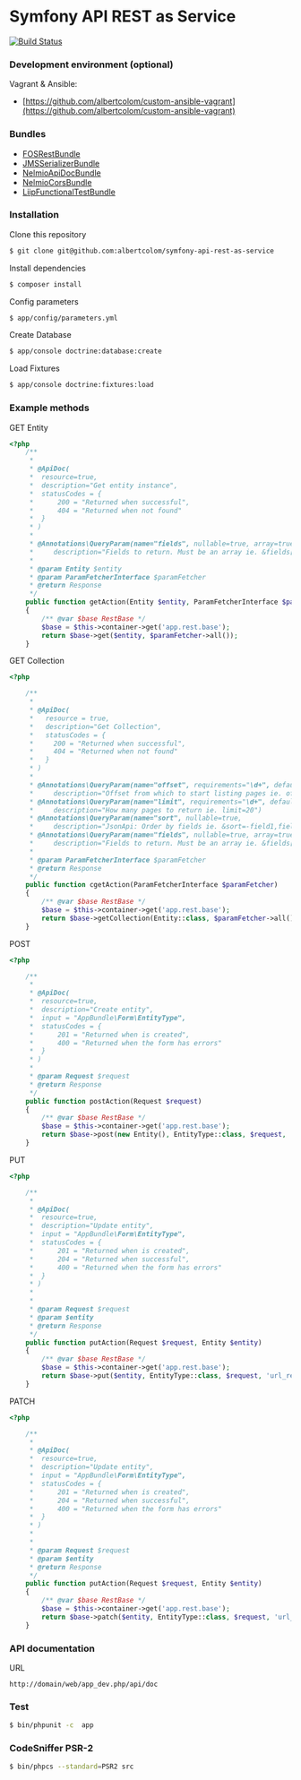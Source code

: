 Symfony API REST as Service
===========================
[![Build Status](https://travis-ci.org/albertcolom/symfony-api-rest-as-service.svg?branch=master)](https://travis-ci.org/albertcolom/symfony-api-rest-as-service)

### Development environment (optional)
Vagrant & Ansible:

- [https://github.com/albertcolom/custom-ansible-vagrant](https://github.com/albertcolom/custom-ansible-vagrant)


### Bundles
- [FOSRestBundle](https://github.com/FriendsOfSymfony/FOSRestBundle)
- [JMSSerializerBundle](https://github.com/schmittjoh/JMSSerializerBundle)
- [NelmioApiDocBundle](https://github.com/nelmio/NelmioApiDocBundle)
- [NelmioCorsBundle](https://github.com/nelmio/NelmioCorsBundle)
- [LiipFunctionalTestBundle](https://github.com/liip/LiipFunctionalTestBundle)

### Installation
Clone this repository
```sh
$ git clone git@github.com:albertcolom/symfony-api-rest-as-service
```
Install dependencies
```sh
$ composer install
```
Config parameters
```sh
$ app/config/parameters.yml
```
Create Database
```sh
$ app/console doctrine:database:create
```
Load Fixtures
```sh
$ app/console doctrine:fixtures:load
``` 

### Example methods
GET Entity
```php
<?php
    /**
     *
     * @ApiDoc(
     *  resource=true,
     *  description="Get entity instance",
     *  statusCodes = {
     *      200 = "Returned when successful",
     *      404 = "Returned when not found"
     *  }
     * )
     *
     * @Annotations\QueryParam(name="fields", nullable=true, array=true,
     *     description="Fields to return. Must be an array ie. &fields[entityA]=id,name&fields[entityB]=id")
     *
     * @param Entity $entity
     * @param ParamFetcherInterface $paramFetcher
     * @return Response
     */
    public function getAction(Entity $entity, ParamFetcherInterface $paramFetcher)
    {
        /** @var $base RestBase */
        $base = $this->container->get('app.rest.base');
        return $base->get($entity, $paramFetcher->all());
    }
```

GET Collection
```php
<?php

    /**
     *
     * @ApiDoc(
     *   resource = true,
     *   description="Get Collection",
     *   statusCodes = {
     *     200 = "Returned when successful",
     *     404 = "Returned when not found"
     *   }
     * )
     *
     * @Annotations\QueryParam(name="offset", requirements="\d+", default=0, nullable=true,
     *     description="Offset from which to start listing pages ie. offset=1")
     * @Annotations\QueryParam(name="limit", requirements="\d+", default=20,
     *     description="How many pages to return ie. limit=20")
     * @Annotations\QueryParam(name="sort", nullable=true,
     *     description="JsonApi: Order by fields ie. &sort=-field1,field2 (-field1: DESC | field2: ASC)")
     * @Annotations\QueryParam(name="fields", nullable=true, array=true,
     *     description="Fields to return. Must be an array ie. &fields[entityA]=id,name&fields[entityB]=id")
     *
     * @param ParamFetcherInterface $paramFetcher
     * @return Response
     */
    public function cgetAction(ParamFetcherInterface $paramFetcher)
    {
        /** @var $base RestBase */
        $base = $this->container->get('app.rest.base');
        return $base->getCollection(Entity::class, $paramFetcher->all());
    }
``` 

POST
```php
<?php

    /**
     *
     * @ApiDoc(
     *  resource=true,
     *  description="Create entity",
     *  input = "AppBundle\Form\EntityType",
     *  statusCodes = {
     *      201 = "Returned when is created",
     *      400 = "Returned when the form has errors"
     *  }
     * )
     *
     * @param Request $request
     * @return Response
     */
    public function postAction(Request $request)
    {
        /** @var $base RestBase */
        $base = $this->container->get('app.rest.base');
        return $base->post(new Entity(), EntityType::class, $request, 'url_redirect');
    }
``` 

PUT
```php
<?php

    /**
     *
     * @ApiDoc(
     *  resource=true,
     *  description="Update entity",
     *  input = "AppBundle\Form\EntityType",
     *  statusCodes = {
     *      201 = "Returned when is created",
     *      204 = "Returned when successful",
     *      400 = "Returned when the form has errors"
     *  }
     * )
     *
     *
     * @param Request $request
     * @param $entity
     * @return Response
     */
    public function putAction(Request $request, Entity $entity)
    {
        /** @var $base RestBase */
        $base = $this->container->get('app.rest.base');
        return $base->put($entity, EntityType::class, $request, 'url_redirect');
    }
``` 

PATCH
```php
<?php

    /**
     *
     * @ApiDoc(
     *  resource=true,
     *  description="Update entity",
     *  input = "AppBundle\Form\EntityType",
     *  statusCodes = {
     *      201 = "Returned when is created",
     *      204 = "Returned when successful",
     *      400 = "Returned when the form has errors"
     *  }
     * )
     *
     *
     * @param Request $request
     * @param $entity
     * @return Response
     */
    public function putAction(Request $request, Entity $entity)
    {
        /** @var $base RestBase */
        $base = $this->container->get('app.rest.base');
        return $base->patch($entity, EntityType::class, $request, 'url_redirect');
    }
``` 

### API documentation
URL
```
http://domain/web/app_dev.php/api/doc
``` 

### Test
```sh
$ bin/phpunit -c  app
```

### CodeSniffer PSR-2
```sh
$ bin/phpcs --standard=PSR2 src
```
